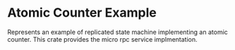 # Atomic Counter Example

Represents an example of replicated state machine implementing
an atomic counter. This crate provides the micro rpc service
implmentation.
